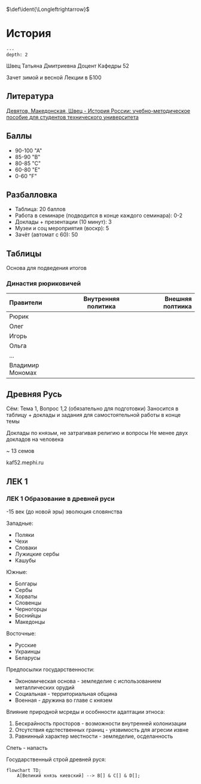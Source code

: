<!-- Macros: start -->
$\def\ident{\Longleftrightarrow}$
$\newcommand{\braket}[1]{\langle #1 \rangle}$
$\newcommand{\block}[2]{\begin{#1} #2 \end{#1}}$
$\newcommand{\cases}[1]{\block{cases}{#1}}$
$\newcommand{\wrapmat}[2]{\block{#1}{#2}}$
$\newcommand{\mat}[1]{\wrapmat{Vmatrix}{#1}}$
$\newcommand{\det}[1]{\wrapmat{vmatrix}{#1}}$
$\newcommand{\pmat}[1]{\wrapmat{pmatrix}{#1}}$
$\newcommand{\upline}[1]{\overline{#1}}$
$\newcommand{\dnline}[1]{\underline{#1}}$
<!-- Macros: end -->

# История

```{contents} Содержание
---
depth: 2
```

Швец Татьяна Дмитриевна
Доцент Кафедры 52

Зачет зимой и весной
Лекции в Б100

## Литература

[Девятов, Македонская, Швец - История России: учебно-методическое пособие для студентов технического университета](../literature/Учебное_пособие_История_России_2_версия.md)

## Баллы

- 90-100 "А"
- 85-90 "В"
- 80-85 "С"
- 60-80 "Е"
- 0-60 "F"

## Разбалловка

- Таблица: 20 баллов
- Работа в семинаре (подводится в конце каждого семинара): 0-2
- Доклады + презентации (10 минут): 3
- Музеи и соц мероприятия (воскр): 5
- Зачёт (автомат с 60): 50

## Таблицы

Основа для подведения итогов

### Династия рюриковичей

Правители | Внутренняя политика | Внешняя полтиика
:-|-|-:
Рюрик | |
Олег | |
Игорь | |
Ольга | |
... | |
Владимир Мономах | |

## Древняя Русь

Сём: Тема 1, Вопрос 1,2 (обязательно для подготовки)
Заносится в таблицу + доклады и задания для самостоятельной работы в конце темы

Доклады по князьм, не затрагивая религию и вопросы
Не менее двух докладов на человека

~ 13 семов

kaf52.mephi.ru

## ЛЕК 1

### ЛЕК 1 Образование в древней руси
-15 век (до новой эры)
эволюция словянства

Западные:
- Поляки
- Чехи
- Словаки
- Лужицкие сербы
- Кашубы

Южные:
- Болгары
- Сербы
- Хорваты
- Словенцы
- Черногорцы
- Боснийцы
- Македонцы

Восточные:
- Русские
- Украинцы
- Беларусы

Предпосылки государственности:
- Экономическая основа - земледелие с использованием металлических орудий
- Социальная - территориальная община
- Военная - дружина во главе с князем

Влияние природной мсреды и особнности адаптации этноса:
1) Бескрайность просторов - возможности внутренней колонизации
2) Отсутствия едстественных границ - уязвимость для агресии извне
3) Равнинный характер местности - земледелие, осделанность

Спеть - напасть

Государственный строй древней руся:
```mermaid
flowchart TD;
	A[Великий князь киевский] --> B[] & C[] & D[];
```
